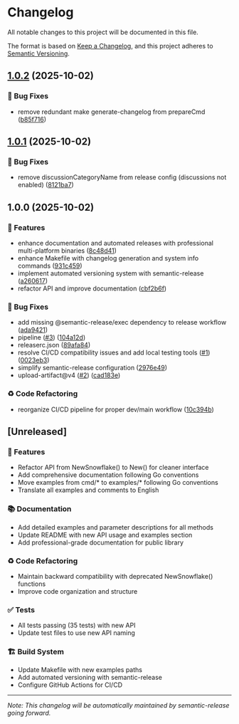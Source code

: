 # Changelog

All notable changes to this project will be documented in this file.

The format is based on [Keep a Changelog](https://keepachangelog.com/en/1.0.0/),
and this project adheres to [Semantic Versioning](https://semver.org/spec/v2.0.0.html).


## [1.0.2](https://github.com/brmorillo/go-lib-id/compare/v1.0.1...v1.0.2) (2025-10-02)


### 🐛 Bug Fixes

* remove redundant make generate-changelog from prepareCmd ([b85f716](https://github.com/brmorillo/go-lib-id/commit/b85f716b0eca11ec8c0a802a7f0c6bd458c1f07b))

## [1.0.1](https://github.com/brmorillo/go-lib-id/compare/v1.0.0...v1.0.1) (2025-10-02)


### 🐛 Bug Fixes

* remove discussionCategoryName from release config (discussions not enabled) ([8121ba7](https://github.com/brmorillo/go-lib-id/commit/8121ba75d646455bf3a8b5a9f457427c3e2aa64f))

## 1.0.0 (2025-10-02)


### 🚀 Features

* enhance documentation and automated releases with professional multi-platform binaries ([8c48d41](https://github.com/brmorillo/go-lib-id/commit/8c48d41ca2f4d2a1272cf52276063221d4b4f98f))
* enhance Makefile with changelog generation and system info commands ([931c459](https://github.com/brmorillo/go-lib-id/commit/931c4590c6b7961b4bf1c09d225e26440490e736))
* implement automated versioning system with semantic-release ([a260617](https://github.com/brmorillo/go-lib-id/commit/a260617579fb319ff2e8da155f412b2441cac02b))
* refactor API and improve documentation ([cbf2b6f](https://github.com/brmorillo/go-lib-id/commit/cbf2b6ff48f7a3f499ce177e8fb10c8e97a3a80f))


### 🐛 Bug Fixes

* add missing @semantic-release/exec dependency to release workflow ([ada9421](https://github.com/brmorillo/go-lib-id/commit/ada942136b285e22b681501181c0dab4b36e2098))
* pipeline ([#3](https://github.com/brmorillo/go-lib-id/issues/3)) ([104a12d](https://github.com/brmorillo/go-lib-id/commit/104a12d1792074266f926e9b188b2e3f236b20ad))
* releaserc.json ([89afa84](https://github.com/brmorillo/go-lib-id/commit/89afa84e4395f5e94ca4d7d259883f3921fa73b0))
* resolve CI/CD compatibility issues and add local testing tools ([#1](https://github.com/brmorillo/go-lib-id/issues/1)) ([0023eb3](https://github.com/brmorillo/go-lib-id/commit/0023eb3731bd2773262eed7442d32520c8671862))
* simplify semantic-release configuration ([2976e49](https://github.com/brmorillo/go-lib-id/commit/2976e493af36f0039f1e5218673a307932140ff1))
* upload-artifact@v4 ([#2](https://github.com/brmorillo/go-lib-id/issues/2)) ([cad183e](https://github.com/brmorillo/go-lib-id/commit/cad183e91ca272183202ae292f5e2ffbad6d479f))


### ♻️ Code Refactoring

* reorganize CI/CD pipeline for proper dev/main workflow ([10c394b](https://github.com/brmorillo/go-lib-id/commit/10c394bf37eb512ddb5098aedb565d3ceb3ac226))

## [Unreleased]

### 🚀 Features
- Refactor API from NewSnowflake() to New() for cleaner interface
- Add comprehensive documentation following Go conventions
- Move examples from cmd/* to examples/* following Go conventions
- Translate all examples and comments to English

### 📚 Documentation
- Add detailed examples and parameter descriptions for all methods
- Update README with new API usage and examples section
- Add professional-grade documentation for public library

### ♻️ Code Refactoring
- Maintain backward compatibility with deprecated NewSnowflake() functions
- Improve code organization and structure

### ✅ Tests
- All tests passing (35 tests) with new API
- Update test files to use new API naming

### 🏗️ Build System
- Update Makefile with new examples paths
- Add automated versioning with semantic-release
- Configure GitHub Actions for CI/CD

---

*Note: This changelog will be automatically maintained by semantic-release going forward.*
